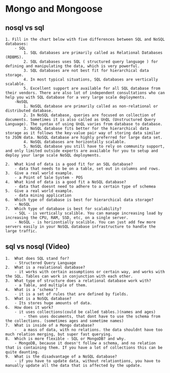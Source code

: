 # Mongo and Mongoose

## nosql vs sql

    1. Fill in the chart below with five differences between SQL and NoSQL databases:
        - SQL
            1. SQL databases are primarily called as Relational Databases (RDBMS).  
            2. SQL databases uses SQL ( structured query language ) for defining and manipulating the data, which is very powerful.  
            3. SQL databases are not best fit for hierarchical data storage.  
            4. In most typical situations, SQL databases are vertically scalable.  
            5. Excellent support are available for all SQL database from their vendors. There are also lot of independent consultations who can help you with SQL database for a very large scale deployments.  
        -NoSQL
            1. NoSQL database are primarily called as non-relational or distributed database.  
            2. In NoSQL database, queries are focused on collection of documents. Sometimes it is also called as UnQL (Unstructured Query Language). The syntax of using UnQL varies from database to database.  
            3. NoSQL database fits better for the hierarchical data storage as it follows the key-value pair way of storing data similar to JSON data. NoSQL database are highly preferred for large data set.  
            4. NoSQL databases are horizontally scalable.  
            5. NoSQL database you still have to rely on community support, and only limited outside experts are available for you to setup and deploy your large scale NoSQL deployments.  

    2.  What kind of data is a good fit for an SQL database?
        - data that needs to be on a table, set out in columns and rows.
    3.  Give a real world example.
        - a Point of Sale System - POS
    4.  What kind of data is a good fit a NoSQL database?
        - data that doesnt need to adhere to a certain type of schemea
    5.  Give a real world example.
        - data mining application
    6.  Which type of database is best for hierarchical data storage?
        - NoSQL
    7.  Which type of database is best for scalability?
        - SQL - is vertically scalible. You can manage increasing load by increasing the CPU, RAM, SSD, etc, on a single server.
        - NoSQL - is horizontially scalible. You can just add few more servers easily in your NoSQL database infrastructure to handle the large traffic.
    
## sql vs nosql (Video)

    1.  What does SQL stand for?
        - Structered Query Language
    2.  What is a realational database?
        - it works with certain assumptions or certain way, and works with the SQL. Tables can work in conjunction with each other. 
    3.  What type of structure does a relational database work with?
        - a Table, and multiple of them.
    4.  What is a ‘schema’?
        - it is a set of rules that are defined by fields. 
    5.  What is a NoSQL database?
        - Its stores huge amounts of data.
    6.  How does it work?
        - it uses collections(could be called tables.)(names and ages)
            - then uses documents, that dont have to use the schema from the collections. (sometimes ages and sometime names)
    7.  What is inside of a Mongo database?
        -   a mass of data, with no relations. the data shouldnt have too much relation merging, but super fast querying. 
    8.  Which is more flexible - SQL or MongoDB? and why.
        - MongoDB, because it doesn't follow a schema, and no relation that is containing them. If you have a lot of collections this can be quite daunting.
    9.  What is the disadvantage of a NoSQL database?
        - if you have to update data, without relationtions, you have to manually update all the data that is affected by the update.
